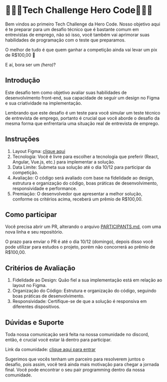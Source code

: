 # 🧑🏻‍💻Tech Challenge Hero Code👨🏻‍💻

Bem vindos ao primeiro Tech Challenge da Hero Code. Nosso objetivo aqui é te preparar para um desafio técnico que é bastante comum em entrevistas de emprego, não só isso, você também vai aprimorar suas habilidades de programação com o teste que preparamos.

O melhor de tudo é que quem ganhar a competição ainda vai levar um pix de R$100,00 🤑

E aí, bora ser um _(hero)_? 


## Introdução
 Este desafio tem como objetivo avaliar suas habilidades de desenvolvimento front-end, sua capacidade de seguir um design no Figma e sua criatividade na implementação.

 Lembrando que este desafio é um teste para você simular um teste técnico de entrevista de emprego, portanto é crucial que você aborde o desafio da mesma forma que enfrentaria uma situação real de entrevista de emprego.

## Instruções

1. Layout Figma: [clique aqui](https://www.figma.com/file/FN5DlLxrnGycHs4E49ebDi/Challenge-tech-01?type=design&node-id=0%3A1&mode=design&t=J5UIq1KW88YiL0zk-1)
2. Tecnologia: Você é livre para escolher a tecnologia que preferir (React, Angular, Vue.js, etc.) para implementar a solução.
3. Data Limite: Submeta sua solução até o dia 10/12 para participar da competição.
4. Avaliação: O código será avaliado com base na fidelidade ao design, estrutura e organização do código, boas práticas de desenvolvimento, responsividade e performance.
5. Premiação: O desenvolvedor que apresentar a melhor solução, conforme os critérios acima, receberá um prêmio de R$100,00.

## Como participar

Você precisa abrir um PR, alterando o arquivo [PARTICIPANTS.md](PARTICIPANTS.md),
com uma nova linha e seu repositório.

O prazo para enviar o PR é até o dia 10/12 (domingo), depois disso você pode utilizar para estudos o projeto, porém não concorrerá ao prêmio de R$100,00.

## Critérios de Avaliação

1. Fidelidade ao Design: Quão fiel a sua implementação está em relação ao layout no Figma.
2. Organização do Código: Estrutura e organização do código, seguindo boas práticas de desenvolvimento.
3. Responsividade: Certifique-se de que a solução é responsiva em diferentes dispositivos.

## Dúvidas e Suporte

Toda nossa comunicação será feita na nossa comunidade no discord, então, é crucial você estar lá dentro para participar.

Link da comunidade: [clique aqui para entrar](https://discord.gg/rHqjd8uQZd)

Sugerimos que vocês tenham um parceiro para resolverem juntos o desafio, pois assim, você terá ainda mais motivação para chegar a jornada final. Você pode encontrar o seu pair programming dentro da nossa comunidade.

